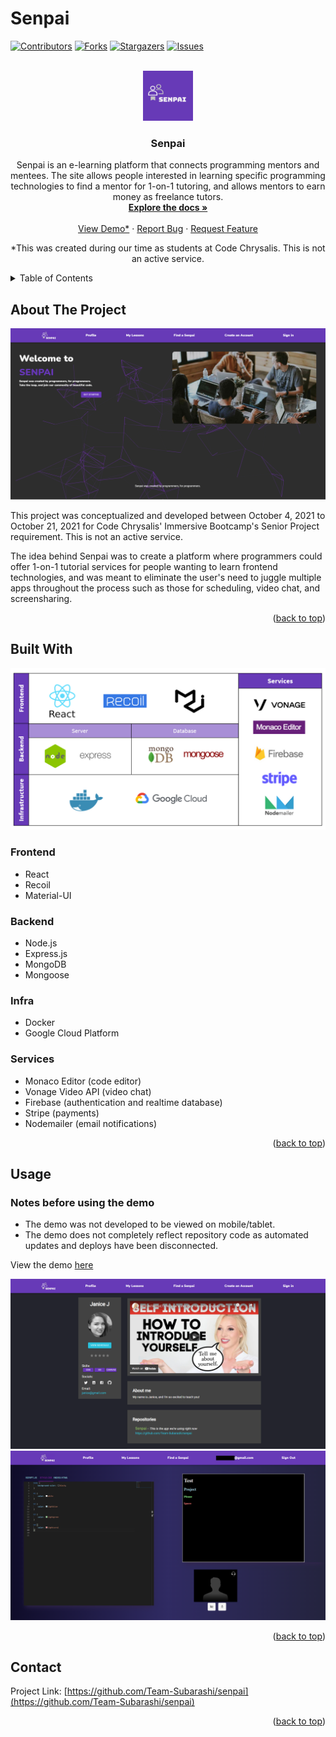 # Senpai

<div id="top"></div>
<!--
*** Thanks for checking out the Best-README-Template. If you have a suggestion
*** that would make this better, please fork the repo and create a pull request
*** or simply open an issue with the tag "enhancement".
*** Don't forget to give the project a star!
*** Thanks again! Now go create something AMAZING! :D
-->



<!-- PROJECT SHIELDS -->
<!--
*** I'm using markdown "reference style" links for readability.
*** Reference links are enclosed in brackets [ ] instead of parentheses ( ).
*** See the bottom of this document for the declaration of the reference variables
*** for contributors-url, forks-url, etc. This is an optional, concise syntax you may use.
*** https://www.markdownguide.org/basic-syntax/#reference-style-links
-->
[![Contributors][contributors-shield]][contributors-url]
[![Forks][forks-shield]][forks-url]
[![Stargazers][stars-shield]][stars-url]
[![Issues][issues-shield]][issues-url]


<!-- PROJECT LOGO -->
<br />
<div align="center">
  <a href="https://github.com/Team-Subarashi/senpai">
    <img src="images/logo.png" alt="Logo" width="80" height="80">
  </a>

<h3 align="center">Senpai</h3>

  <p align="center">
    Senpai is an e-learning platform that connects programming mentors and mentees. The site allows people interested in learning specific programming technologies to find a mentor for 1-on-1 tutoring, and allows mentors to earn money as freelance tutors.
    <br />
    <a href="https://github.com/Team-Subarashi/senpai"><strong>Explore the docs »</strong></a>
    <br />
    <br />
    <a href="#usage">View Demo*</a>
    ·
    <a href="https://github.com/Team-Subarashi/senpai/issues">Report Bug</a>
    ·
    <a href="https://github.com/Team-Subarashi/senpai/issues">Request Feature</a>
    <div>
    *This was created during our time as students at Code Chrysalis. This is not an active service.
</div>
  </p>
</div>



<!-- TABLE OF CONTENTS -->
<details>
  <summary>Table of Contents</summary>
  <ol>
    <li>
      <a href="#about-the-project">About The Project</a>
      <ul>
        <li><a href="#built-with">Built With</a></li>
      </ul>
    </li>
    <li><a href="#usage">Usage</a></li>
    <li><a href="#roadmap">Roadmap</a></li>
    <li><a href="#license">License</a></li>
    <li><a href="#contact">Contact</a></li>
    <li><a href="#acknowledgments">Acknowledgments</a></li>
  </ol>
</details>



<!-- ABOUT THE PROJECT -->
## About The Project

![splash][splash]

This project was conceptualized and developed between October 4, 2021 to October 21, 2021 for Code Chrysalis' Immersive Bootcamp's Senior Project requirement. This is not an active service.

The idea behind Senpai was to create a platform where programmers could offer 1-on-1 tutorial services for people wanting to learn frontend technologies, and was meant to eliminate the user's need to juggle multiple apps throughout the process such as those for scheduling, video chat, and screensharing.

<p align="right">(<a href="#top">back to top</a>)</p>



## Built With

![Techstack screenshot][techstack]

### Frontend 
* React
* Recoil
* Material-UI

### Backend 
* Node.js
* Express.js
* MongoDB
* Mongoose

### Infra
* Docker
* Google Cloud Platform

### Services
* Monaco Editor (code editor)
* Vonage Video API (video chat)
* Firebase (authentication and realtime database)
* Stripe (payments)
* Nodemailer (email notifications)



<p align="right">(<a href="#top">back to top</a>)</p>

<!-- USAGE EXAMPLES -->
## Usage

### Notes before using the demo
* The demo was not developed to be viewed on mobile/tablet.
* The demo does not completely reflect repository code as automated updates and deploys have been disconnected.

View the demo [here](https://senpai-container-flsg4ziguq-uc.a.run.app/)

![profile][profile]
![workspace][workspace]

<p align="right">(<a href="#top">back to top</a>)</p>

<!-- CONTACT -->
## Contact

Project Link: [https://github.com/Team-Subarashi/senpai](https://github.com/Team-Subarashi/senpai)

<p align="right">(<a href="#top">back to top</a>)</p>

<!-- MARKDOWN LINKS & IMAGES -->
<!-- https://www.markdownguide.org/basic-syntax/#reference-style-links -->
[contributors-shield]: https://img.shields.io/github/contributors/Team-Subarashi/senpai.svg?style=for-the-badge
[contributors-url]: https://github.com/Team-Subarashi/senpai/graphs/contributors
[forks-shield]: https://img.shields.io/github/forks/Team-Subarashi/senpai.svg?style=for-the-badge
[forks-url]: https://github.com/Team-Subarashi/senpai/network/members
[stars-shield]: https://img.shields.io/github/stars/Team-Subarashi/senpai.svg?style=for-the-badge
[stars-url]: https://github.com/Team-Subarashi/senpai/stargazers
[issues-shield]: https://img.shields.io/github/issues/Team-Subarashi/senpai.svg?style=for-the-badge
[issues-url]: https://github.com/Team-Subarashi/senpai/issues
[license-shield]: https://img.shields.io/github/license/Team-Subarashi/senpai.svg?style=for-the-badge
[splash]: images/splash.png
[techstack]: images/techstack.png
[profile]: images/profile.png
[workspace]: images/workspace.png
[demo]: https://senpai-container-flsg4ziguq-uc.a.run.app/#/
